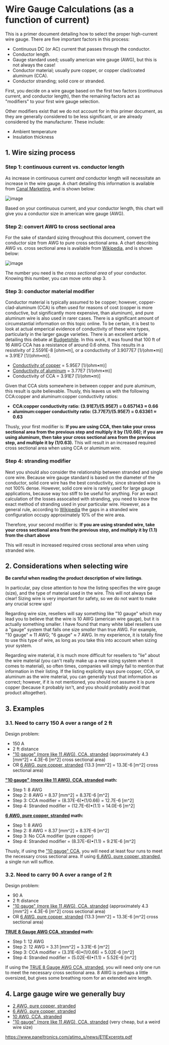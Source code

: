 # Wire Gauge Calculations (as a function of current)

This is a primer document detailing how to select the proper high-current wire gauge.  There are five important factors in this process:

 - Continuous DC (or AC) current that passes through the conductor.
 - Conductor length.
 - Gauge standard used; usually american wire gauge (AWG), but this is not always the case!
 - Conductor material; usually pure copper, or copper clad/coated aluminum (CCA).
 - Conductor stranding; solid core or stranded.

First, you decide on a wire gauge based on the first two factors (continuous current, and conductor length), then the remaining factors act as "modifiers" to your first wire gauge selection.  

Other modifiers exist that we do not account for in this primer document, as they are generally considered to be less significant, or are already considered by the manufacturer.  These include:

 - Ambient temperature
 - Insulation thickness
 
## 1. Wire sizing process

### Step 1: continuous current vs. conductor length

As increase in continuous current *and* conductor length will necessitate an increase in the wire gauge.  A chart detailing this information is available from [Canal Marketing](http://canalmarketing.info/copper-wire-load-chart-images#), and is shown below:

![image](https://github.com/riplaboratory/Kanaloa/blob/master/PrimerDocuments/WireGageCalculations/Images/WireLengthVsAmperage.jpg)

Based on your continuous current, and your conductor length, this chart will give you a conductor size in american wire gauge (AWG).  

### Step 2: convert AWG to cross sectional area

For the sake of standard sizing throughout this document, convert the conductor size from AWG to pure cross sectional area.  A chart describing AWG vs. cross sectional area is available from [Wikipedia](https://en.wikipedia.org/wiki/American_wire_gauge), and is shown below:

![image](https://github.com/riplaboratory/Kanaloa/blob/master/PrimerDocuments/WireGageCalculations/Images/AwgSpecifications.PNG)

The number you need is the _cross sectional area_ of your conductor.  Knowing this number, you can move onto step 3.

### Step 3: conductor material modifier

Conductor material is typically assumed to be copper; however, copper-clad-aluminum (CCA) is often used for reasons of cost (copper is more conductive, but significantly more expensive, than aluminum), and pure aluminum wire is also used in rarer cases.  There is a significant amount of circumstantial information on this topic online.  To be certain, it is best to look at actual emperical evidence of conductivity of these wire types, particularly in the larger gauge varieties.  There is an excellent article detailing this debate at [Budgetphile](http://www.budgetphile.com/2013/11/budget-wiring-reality-of-copper-clad.html).  In this work, it was found that 100 ft of 16 AWG CCA has a resistance of around 0.6 ohms.  This results in a resistivity of 2.5591E-8 [ohm•m], or a conductivity of 3.9077E7 [1/(ohm•m)] ≈ 3.91E7 [1/(ohm•m)].

- [Conductivity of copper](https://en.wikipedia.org/wiki/Electrical_resistivity_and_conductivity) = 5.95E7 [1/(ohm•m)]
- [Conductivity of aluminum](https://en.wikipedia.org/wiki/Electrical_resistivity_and_conductivity) = 3.77E7 [1/(ohm•m)]
- Conductivity of CCA = 3.91E7 [1/(ohm•m)]

Given that CCA slots somewhere in between copper and pure aluminum, this result is quite believable.  Thusly, this leaves us with the following CCA:copper and aluminum:copper conductivity ratios: 

- **CCA:copper conductivity ratio: (3.91E7)/(5.95E7) = 0.657143 ≈ 0.66**
- **aluminum:copper conductivity ratio: (3.77E7)/(5.95E7) = 0.63361 ≈ 0.63**

Thusly, your first modifier is: **If you are using CCA, then take your cross sectional area from the previous step and multiply it by (1/0.66); if you are using aluminum, then take your cross sectional area from the previous step, and multiple it by (1/0.63).**  This will result in an increased required cross sectional area when using CCA or aluminum wire.

### Step 4: stranding modifier

Next you should also consider the relationship between stranded and single core wire.  Because wire gauge standard is based on the diameter of the conductor, solid core wire has the best conductivity, since stranded wire is not 100% dense.  However, solid core wire is rarely used for large gauge applications, because way too stiff to be useful for anything.  For an exact calculation of the losses assocaited with stranding, you need to know the exact method of stranding used in your particular wire.  However, as a general rule, according to [Wikipedia](https://en.wikipedia.org/wiki/American_wire_gauge) the gaps in a stranded wire configuration occupy approximately 10% of the wire area.  

Therefore, your second modifier is: **If you are using stranded wire, take your cross sectional area from the previous step, and multiply it by (1.1) from the chart above**

This will result in increased required cross sectional area when using stranded wire. 

## 2. Considerations when selecting wire

**Be careful when reading the product description of wire listings**.

In particular, pay close attention to how the listing specifies the wire gauge (size), and the type of material used in the wire.  This will not always be clear!  Sizing wire is very important for safety, so we do not want to make any crucial screw ups!

Regarding wire size, resellers will say something like "10 gauge" which may lead you to believe that the wire is 10 AWG (american wire gauge), but it is actually something smaller.  I have found that many white label resellers use a "gauge" system that falls one size _smaller_ than true AWG.  For example, "10 gauge" ≈ 11 AWG; "6 gauge" ≈ 7 AWG.  In my experience, it is totally fine to use this type of wire, as long as you take this into account when sizing your system.  

Regarding wire material, it is much more difficult for resellers to "lie" about the wire material (you can't really make up a new sizing system when it comes to material), so often times, companies will simply fail to mention that information in their listing.  If the listing explicitly says pure copper, CCA, or aluminum as the wire material, you can generally trust that information as correct; however, if it is not mentioned, you should not assume it is pure copper (because it probably isn't, and you should probably avoid that product altogether).

## 3. Examples

### 3.1. Need to carry 150 A over a range of 2 ft 
Design problem:
 - 150 A
 - 2 ft distance
 - ["10 gauge" (more like 11 AWG), CCA, stranded](https://www.amazon.com/gp/product/B00J357DGW/) (approximately 4.3 [mm^2] = 4.3E-6 [m^2] cross sectional area)
 - OR [6 AWG, pure copper, stranded](https://www.amazon.com/Welding-Battery-Copper-Flexible-Inverter/dp/B01MTALKID/) (13.3 [mm^2] = 13.3E-6 [m^2] cross sectional area)

**["10 gauge" (more like 11 AWG), CCA, stranded](https://www.amazon.com/gp/product/B00J357DGW/) math:**
 - Step 1: 8 AWG
 - Step 2: 8 AWG = 8.37 [mm^2] = 8.37E-6 [m^2]
 - Step 3: CCA modifier = (8.37E-6)•(1/0.66) = 12.7E-6 [m^2]
 - Step 4: Stranded modifier = (12.7E-6)•(1.1) = 14.0E-6 [m^2]
 
**[6 AWG, pure copper, stranded](https://www.amazon.com/Welding-Battery-Copper-Flexible-Inverter/dp/B01MTALKID/) math:**
 - Step 1: 8 AWG
 - Step 2: 8 AWG = 8.37 [mm^2] = 8.37E-6 [m^2]
 - Step 3: No CCA modifier (pure copper)
 - Step 4: Stranded modifier = (8.37E-6)•(1.1) = 9.21E-6 [m^2]
 
Thusly, if using the ["10 gauge" CCA](https://www.amazon.com/gp/product/B00J357DGW/), you will need at least four runs to meet the necessary cross sectional area.  If using [6 AWG, pure copper, stranded](https://www.amazon.com/Welding-Battery-Copper-Flexible-Inverter/dp/B01MTALKID/), a single run will suffice. 

### 3.2. Need to carry 90 A over a range of 2 ft
Design problem:
 - 90 A
 - 2 ft distance
 - ["10 gauge" (more like 11 AWG), CCA, stranded](https://www.amazon.com/gp/product/B00J357DGW/) (approximately 4.3 [mm^2] = 4.3E-6 [m^2] cross sectional area)
 - OR [6 AWG, pure copper, stranded](https://www.amazon.com/Welding-Battery-Copper-Flexible-Inverter/dp/B01MTALKID/) (13.3 [mm^2] = 13.3E-6 [m^2] cross sectional area)
 
**[TRUE 8 Gauge AWG CCA, stranded](https://www.amazon.com/gp/product/B016NKRBC0/) math:**
 - Step 1: 12 AWG
 - Step 2: 12 AWG = 3.31 [mm^2] = 3.31E-6 [m^2]
 - Step 3: CCA modifier = (3.31E-6)•(1/0.66) = 5.02E-6 [m^2]
 - Step 4: Stranded modifier = (5.02E-6)•(1.1) = 5.52E-6 [m^2]
 
If using the [TRUE 8 Gauge AWG CCA, stranded](https://www.amazon.com/gp/product/B016NKRBC0/), you will need only one run to meet the necessary cross sectional area.  8 AWG is perhaps a little oversized, but gives some breathing room for an extended wire length.
 
## 4. Large gauge wire we generally buy

 - [2 AWG, pure copper, stranded](https://www.amazon.com/gp/product/B01MUC9VT3/)
 - [6 AWG, pure copper, stranded](https://www.amazon.com/Welding-Battery-Copper-Flexible-Inverter/dp/B01MTALKID/)
 - [10 AWG, CCA, stranded](https://www.amazon.com/gp/product/B016NKRBC0/)
 - ["10 gauge" (more like 11 AWG), CCA, stranded](https://www.amazon.com/gp/product/B00J357DGW/) (very cheap, but a weird wire size)

https://www.paneltronics.com/atimo_s/news/E11Excerpts.pdf
